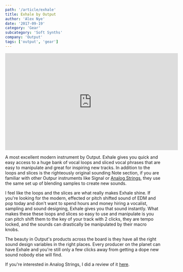 ```yaml
---
path: '/article/exhale'
title: Exhale by Output
author: 'Alex Nye'
date: '2017-09-19'
category: 'Gear'
subcategory: 'Soft Synths'
company: 'Output'
tags: ['output', 'gear']
---
```


<iframe src="https://www.youtube.com/embed/gu18sGiSR7Y" width="560" height="315" frameborder="0" allowfullscreen="allowfullscreen"></iframe>

A most excellent modern instrument by Output. Exhale gives you quick and easy access to a huge bank of vocal loops and sliced vocal phrases that are easy to manipulate and great for inspiring new tracks. In addition to the loops and slices is the righteously original sounding Note section, if you are familiar with other Outpur instruments like Signal or <a href="/article/analog-strings">Analog Strings</a>, they use the same set up of blending samples to create new sounds.

I feel like the loops and the slices are what really makes Exhale shine. If you're looking for the modern, effected or pitch shifted sound of EDM and pop today and don't want to spend hours and money hiring a vocalist, sampling and sound designing, Exhale gives you that sound instantly. What makes these these loops and slices so easy to use and manipulate is you can pitch shift them to the key of your track with 2 clicks, they are tempo locked, and the sounds can drastically be manipulated by their macro knobs.

The beauty in Output's products across the board is they have all the right sound design variables in the right places. Every producer on the planet can have Exhale and you're still only a few clicks away from getting a dope new sound nobody else will find.

If you're interested in Analog Strings, I did a review of it <a href="/article/analog-strings">here</a>.
